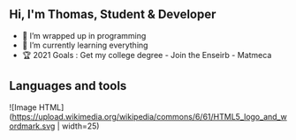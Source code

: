 ## Hi, I'm Thomas, Student & Developer
- 👀 I’m wrapped up in programming
- 🌱 I’m currently learning everything
- :trophy: 2021 Goals : Get my college degree - Join the Enseirb - Matmeca

## Languages and tools
![Image HTML](https://upload.wikimedia.org/wikipedia/commons/6/61/HTML5_logo_and_wordmark.svg | width=25)



